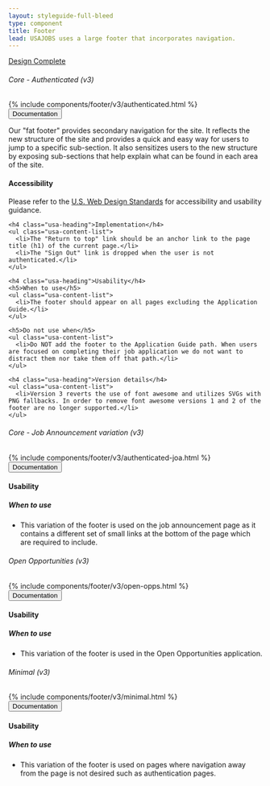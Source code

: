 ```yaml
---
layout: styleguide-full-bleed
type: component
title: Footer
lead: USAJOBS uses a large footer that incorporates navigation.
---
```


<a href="{{ site.baseurl }}/getting-started/#maturity" class="usa-label maturity design_complete">
  Design Complete
</a>

<h6 class="usa-heading-alt">Core - Authenticated (v3)</h6>
<div class="preview full-bleed" id="code-1">
  {% include components/footer/v3/authenticated.html %}
</div>

<div class="usa-accordion-bordered usa-accordion-docs">
  <button class="usa-button-unstyled usa-accordion-button"
      aria-expanded="true" aria-controls="doc-0">
    Documentation
  </button>
  <div id="doc-0" aria-hidden="false" class="usa-accordion-content">
    <p>Our "fat footer" provides secondary navigation for the site. It reflects the new structure of the site and provides a quick and easy way for users to jump to a specific sub-section. It also sensitizes users to the new structure by exposing sub-sections that help explain what can be found in each area of the site.</p>
    <h4 class="usa-heading">Accessibility</h4>
    <p>
      Please refer to the <a href="https://playbook.cio.gov/designstandards/footers/">U.S. Web Design Standards</a> for accessibility and usability guidance.
    </p>

    <h4 class="usa-heading">Implementation</h4>
    <ul class="usa-content-list">
      <li>The "Return to top" link should be an anchor link to the page title (h1) of the current page.</li>
      <li>The "Sign Out" link is dropped when the user is not authenticated.</li>
    </ul>

    <h4 class="usa-heading">Usability</h4>
    <h5>When to use</h5>
    <ul class="usa-content-list">
      <li>The footer should appear on all pages excluding the Application Guide.</li>
    </ul>

    <h5>Do not use when</h5>
    <ul class="usa-content-list">
      <li>Do NOT add the footer to the Application Guide path. When users are focused on completing their job application we do not want to distract them nor take them off that path.</li>
    </ul>

    <h4 class="usa-heading">Version details</h4>
    <ul class="usa-content-list">
      <li>Version 3 reverts the use of font awesome and utilizes SVGs with PNG fallbacks. In order to remove font awesome versions 1 and 2 of the footer are no longer supported.</li>
    </ul>
  </div>
</div>

<h6 class="usa-heading-alt">Core - Job Announcement variation (v3)</h6>
<div class="preview full-bleed" id="code-2">
  {% include components/footer/v3/authenticated-joa.html %}
</div>

<div class="usa-accordion-bordered usa-accordion-docs">
  <button class="usa-button-unstyled usa-accordion-button"
      aria-expanded="true" aria-controls="doc-1">
    Documentation
  </button>
  <div id="doc-1" aria-hidden="false" class="usa-accordion-content">
    <h4 class="usa-heading">Usability</h4>
    <h5>When to use</h5>
    <ul class="usa-content-list">
      <li>This variation of the footer is used on the job announcement page as it contains a different set of small links at the bottom of the page which are required to include.</li>
    </ul>
  </div>
</div>

<h6 class="usa-heading-alt">Open Opportunities (v3)</h6>
<div class="preview full-bleed" id="code-2">
  {% include components/footer/v3/open-opps.html %}
</div>

<div class="usa-accordion-bordered usa-accordion-docs">
  <button class="usa-button-unstyled usa-accordion-button"
      aria-expanded="true" aria-controls="doc-1">
    Documentation
  </button>
  <div id="doc-1" aria-hidden="false" class="usa-accordion-content">
    <h4 class="usa-heading">Usability</h4>
    <h5>When to use</h5>
    <ul class="usa-content-list">
      <li>This variation of the footer is used in the Open Opportunities application.</li>
    </ul>
  </div>
</div>

<h6 class="usa-heading-alt">Minimal (v3)</h6>
<div class="preview full-bleed" id="code-2">
  {% include components/footer/v3/minimal.html %}
</div>

<div class="usa-accordion-bordered usa-accordion-docs">
  <button class="usa-button-unstyled usa-accordion-button"
      aria-expanded="true" aria-controls="doc-1">
    Documentation
  </button>
  <div id="doc-1" aria-hidden="false" class="usa-accordion-content">
    <h4 class="usa-heading">Usability</h4>
    <h5>When to use</h5>
    <ul class="usa-content-list">
      <li>This variation of the footer is used on pages where navigation away from the page is not desired such as authentication pages.</li>
    </ul>
  </div>
</div>
